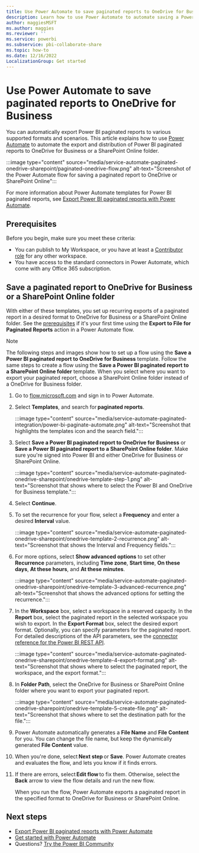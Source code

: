 ```yaml
---
title: Use Power Automate to save paginated reports to OneDrive for Business
description: Learn how to use Power Automate to automate saving a Power BI paginated report to OneDrive for Business or a SharePoint Online folder.  
author: maggiesMSFT
ms.author: maggies
ms.reviewer: ''
ms.service: powerbi
ms.subservice: pbi-collaborate-share
ms.topic: how-to
ms.date: 12/16/2022
LocalizationGroup: Get started
---
```

# Use Power Automate to save paginated reports to OneDrive for Business

You can automatically export Power BI paginated reports to various supported formats and scenarios. This article explains how to use [Power Automate](/power-automate/getting-started) to automate the export and distribution of Power BI paginated reports to OneDrive for Business or a SharePoint Online folder.

:::image type="content" source="media/service-automate-paginated-onedrive-sharepoint/paginated-onedrive-flow.png" alt-text="Screenshot of the Power Automate flow for saving a paginated report to OneDrive or SharePoint Online":::

For more information about Power Automate templates for Power BI paginated reports, see [Export Power BI paginated reports with Power Automate](service-automate-paginated-integration.md). 

## Prerequisites  

Before you begin, make sure you meet these criteria:

- You can publish to My Workspace, or you have at least a [Contributor role](../collaborate-share/service-roles-new-workspaces.md#workspace-roles) for any other workspace.
- You have access to the standard connectors in Power Automate, which come with any Office 365 subscription.

## Save a paginated report to OneDrive for Business or a SharePoint Online folder 

With either of these templates, you set up recurring exports of a paginated report in a desired format to OneDrive for Business or a SharePoint Online folder. See the [prerequisites](#prerequisites) if it's your first time using the **Export to File for Paginated Reports** action in a Power Automate flow. 

> [!NOTE]
> The following steps and images show how to set up a flow using the **Save a Power BI paginated report to OneDrive for Business** template. Follow the same steps to create a flow using the **Save a Power BI paginated report to a SharePoint Online folder** template. When you select where you want to export your paginated report, choose a SharePoint Online folder instead of a OneDrive for Business folder. 

1. Go to [flow.microsoft.com](https://flow.microsoft.com/) and sign in to Power Automate. 
1. Select **Templates**, and search for **paginated reports**. 

    :::image type="content" source="media/service-automate-paginated-integration/power-bi-paginate-automate.png" alt-text="Screenshot that highlights the templates icon and the search field.":::

1. Select **Save a Power BI paginated report to OneDrive for Business** or **Save a Power BI paginated report to a SharePoint Online folder**. Make sure you're signed into Power BI and either OneDrive for Business or SharePoint Online.

    :::image type="content" source="media/service-automate-paginated-onedrive-sharepoint/onedrive-template-step-1.png" alt-text="Screenshot that shows where to select the Power BI and OneDrive for Business template.":::

1. Select **Continue**.  

1. To set the recurrence for your flow, select a **Frequency** and enter a desired **Interval** value.

    :::image type="content" source="media/service-automate-paginated-onedrive-sharepoint/onedrive-template-2-recurrence.png" alt-text="Screenshot that shows the Interval and Frequency fields.":::

1. For more options, select **Show advanced options** to set other **Recurrence** parameters, including **Time zone**, **Start time**, **On these days**, **At these hours**, and **At these minutes**.  

    :::image type="content" source="media/service-automate-paginated-onedrive-sharepoint/onedrive-template-3-advanced-recurrence.png" alt-text="Screenshot that shows the advanced options for setting the recurrence.":::

1. In the **Workspace** box, select a workspace in a reserved capacity. In the **Report** box, select the paginated report in the selected workspace you wish to export. In the **Export Format** box, select the desired export format. Optionally, you can specify parameters for the paginated report. For detailed descriptions of the API parameters, see the [connector reference for the Power BI REST API](/connectors/powerbi/#export-to-file-for-paginated-reports).  

    :::image type="content" source="media/service-automate-paginated-onedrive-sharepoint/onedrive-template-4-export-format.png" alt-text="Screenshot that shows where to select the paginated report, the workspace, and the export format.":::

1. In **Folder Path**, select the OneDrive for Business or SharePoint Online folder where you want to export your paginated report.

    :::image type="content" source="media/service-automate-paginated-onedrive-sharepoint/onedrive-template-5-create-file.png" alt-text="Screenshot that shows where to set the destination path for the file.":::

1. Power Automate automatically generates a **File Name** and **File Content** for you. You can change the file name, but keep the dynamically generated **File Content** value. 

1. When you're done, select **Next step** or **Save**. Power Automate creates and evaluates the flow, and lets you know if it finds errors. 

1. If there are errors, select **Edit flow** to fix them. Otherwise, select the **Back** arrow to view the flow details and run the new flow. 

    When you run the flow, Power Automate exports a paginated report in the specified format to OneDrive for Business or SharePoint Online.  

## Next steps

- [Export Power BI paginated reports with Power Automate](service-automate-paginated-integration.md)
- [Get started with Power Automate](/power-automate/getting-started/)
- Questions? [Try the Power BI Community](https://community.powerbi.com/)
